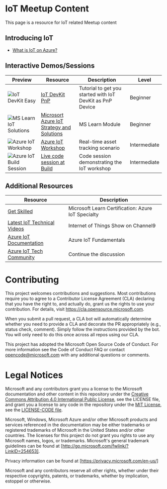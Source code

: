 # IoT Meetup Content
This page is a resource for IoT related Meetup content

## Introducing IoT
- [What is IoT on Azure?](https://docs.microsoft.com/en-us/azure/iot-fundamentals/iot-introduction)

## Interactive Demos/Sessions
| Preview | Resource | Description | Level |
| ------------- | ------------- | ------------- | ------------- | 
| ![IoT DevKit Easy](https://github.com/AzureTechCommunity/IoT-Content/blob/main/Images/DevkitIoTEasy.PNG) | [IoT DevKit PnP](https://docs.microsoft.com/en-us/samples/azure-samples/mxchip-iot-devkit-pnp-get-started/sample/) | Tutorial to get you started with IoT DevKit as PnP Device | Beginner |
| ![MS Learn IoT Solutions](https://github.com/AzureTechCommunity/IoT-Content/blob/main/Images/MSLearnAzureIoTSolutions.PNG) | [Microsort Azure IoT Strategy and Solutions](https://docs.microsoft.com/en-us/learn/modules/azure-iot-strategy-and-solutions/) | MS Learn Module | Beginner |
| ![Azure IoT Workshop](https://github.com/AzureTechCommunity/IoT-Content/blob/main/Images/AzureIoTWorkshopContoso.PNG)  | [Azure IoT Workshop](https://azure.github.io/iot-workshop-asset-tracking/)  | Real-time asset tracking scenario  | Intermediate |
| ![Azure IoT Build Session](https://github.com/AzureTechCommunity/IoT-Content/blob/main/Images/AzureIoTBuildSession.PNG)  | [Live code session at Build](https://www.youtube.com/watch?v=3A6Lhakfyes&feature=emb_logo)  | Code session demonstrating the IoT workshop  | Intermediate |

## Additional Resources
| Resource | Description |
| ------------- | ------------- |
| [Get Skilled](https://docs.microsoft.com/en-us/learn/certifications/azure-iot-developer-specialty)  | Microsoft Learn Certification: Azure IoT Specialty  |
| [Latest IoT Technical Videos](https://channel9.msdn.com/Shows/Internet-of-Things-Show)  | Internet of Things Show on Channel9  | 
| [Azure IoT Documentation](https://docs.microsoft.com/en-us/azure/iot-fundamentals/)  | Azure IoT Fundamentals  |
| [Azure IoT Tech Community](https://techcommunity.microsoft.com/t5/internet-of-things-iot/ct-p/IoT)  | Continue the discussion |

# Contributing
This project welcomes contributions and suggestions. Most contributions require you to agree to a Contributor License Agreement (CLA) declaring that you have the right to, and actually do, grant us the rights to use your contribution. For details, visit https://cla.opensource.microsoft.com.

When you submit a pull request, a CLA bot will automatically determine whether you need to provide a CLA and decorate the PR appropriately (e.g., status check, comment). Simply follow the instructions provided by the bot. You will only need to do this once across all repos using our CLA.

This project has adopted the Microsoft Open Source Code of Conduct. For more information see the Code of Conduct FAQ or contact opencode@microsoft.com with any additional questions or comments.

# Legal Notices
Microsoft and any contributors grant you a license to the Microsoft documentation and other content in this repository under the [Creative Commons Attribution 4.0 International Public License](https://creativecommons.org/licenses/by/4.0/legalcode), see the LICENSE file, and grant you a license to any code in the repository under the [MIT License](https://opensource.org/licenses/MIT), see the [LICENSE-CODE file](https://github.com/microsoft/cloud-native-meetups/blob/master/LICENSE-CODE).

Microsoft, Windows, Microsoft Azure and/or other Microsoft products and services referenced in the documentation may be either trademarks or registered trademarks of Microsoft in the United States and/or other countries. The licenses for this project do not grant you rights to use any Microsoft names, logos, or trademarks. Microsoft's general trademark guidelines can be found at [http://go.microsoft.com/fwlink/?LinkID=254653].

Privacy information can be found at [https://privacy.microsoft.com/en-us/]

Microsoft and any contributors reserve all other rights, whether under their respective copyrights, patents, or trademarks, whether by implication, estoppel or otherwise.
